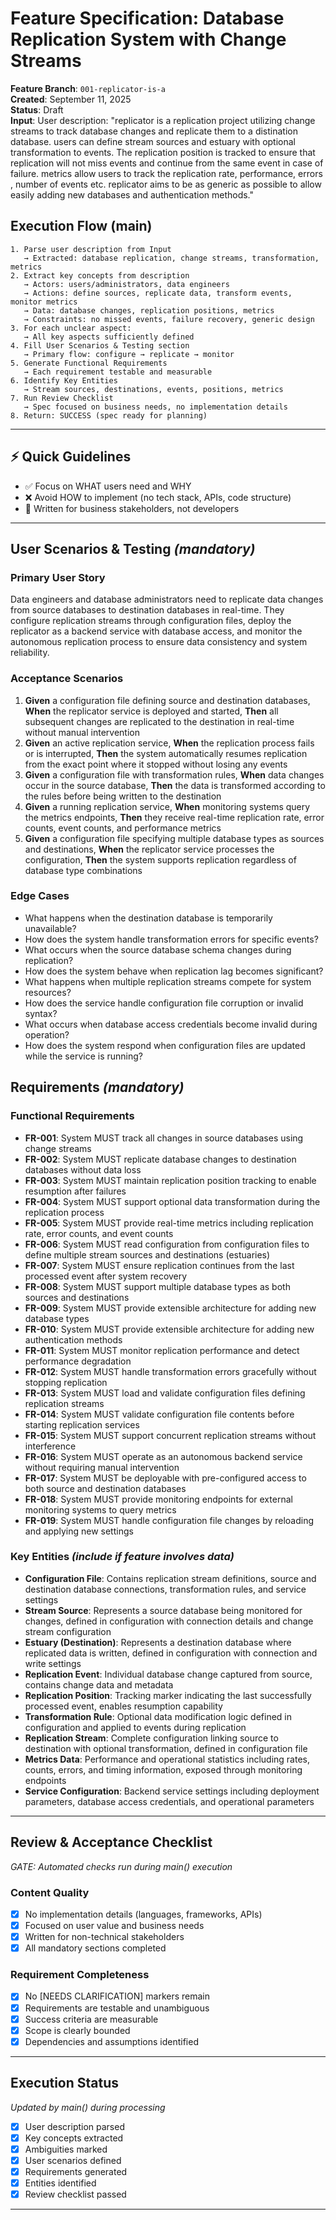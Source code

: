 # Feature Specification: Database Replication System with Change Streams

**Feature Branch**: `001-replicator-is-a`  
**Created**: September 11, 2025  
**Status**: Draft  
**Input**: User description: "replicator is a replication project utilizing change streams to track database changes and replicate them to a distination database. users can define stream sources and estuary with optional transformation to events. The replication position is tracked to ensure that replication will not miss events and continue from the same event in case of failure. metrics allow users to track the replication rate, performance, errors , number of events etc. replicator aims to be as generic as possible to allow easily adding new databases and authentication methods."

## Execution Flow (main)
```
1. Parse user description from Input
   → Extracted: database replication, change streams, transformation, metrics
2. Extract key concepts from description
   → Actors: users/administrators, data engineers
   → Actions: define sources, replicate data, transform events, monitor metrics
   → Data: database changes, replication positions, metrics
   → Constraints: no missed events, failure recovery, generic design
3. For each unclear aspect:
   → All key aspects sufficiently defined
4. Fill User Scenarios & Testing section
   → Primary flow: configure → replicate → monitor
5. Generate Functional Requirements
   → Each requirement testable and measurable
6. Identify Key Entities
   → Stream sources, destinations, events, positions, metrics
7. Run Review Checklist
   → Spec focused on business needs, no implementation details
8. Return: SUCCESS (spec ready for planning)
```

---

## ⚡ Quick Guidelines
- ✅ Focus on WHAT users need and WHY
- ❌ Avoid HOW to implement (no tech stack, APIs, code structure)
- 👥 Written for business stakeholders, not developers

---

## User Scenarios & Testing *(mandatory)*

### Primary User Story
Data engineers and database administrators need to replicate data changes from source databases to destination databases in real-time. They configure replication streams through configuration files, deploy the replicator as a backend service with database access, and monitor the autonomous replication process to ensure data consistency and system reliability.

### Acceptance Scenarios
1. **Given** a configuration file defining source and destination databases, **When** the replicator service is deployed and started, **Then** all subsequent changes are replicated to the destination in real-time without manual intervention
2. **Given** an active replication service, **When** the replication process fails or is interrupted, **Then** the system automatically resumes replication from the exact point where it stopped without losing any events
3. **Given** a configuration file with transformation rules, **When** data changes occur in the source database, **Then** the data is transformed according to the rules before being written to the destination
4. **Given** a running replication service, **When** monitoring systems query the metrics endpoints, **Then** they receive real-time replication rate, error counts, event counts, and performance metrics
5. **Given** a configuration file specifying multiple database types as sources and destinations, **When** the replicator service processes the configuration, **Then** the system supports replication regardless of database type combinations

### Edge Cases
- What happens when the destination database is temporarily unavailable?
- How does the system handle transformation errors for specific events?
- What occurs when the source database schema changes during replication?
- How does the system behave when replication lag becomes significant?
- What happens when multiple replication streams compete for system resources?
- How does the service handle configuration file corruption or invalid syntax?
- What occurs when database access credentials become invalid during operation?
- How does the system respond when configuration files are updated while the service is running?

## Requirements *(mandatory)*

### Functional Requirements
- **FR-001**: System MUST track all changes in source databases using change streams
- **FR-002**: System MUST replicate database changes to destination databases without data loss
- **FR-003**: System MUST maintain replication position tracking to enable resumption after failures
- **FR-004**: System MUST support optional data transformation during the replication process
- **FR-005**: System MUST provide real-time metrics including replication rate, error counts, and event counts
- **FR-006**: System MUST read configuration from configuration files to define multiple stream sources and destinations (estuaries)
- **FR-007**: System MUST ensure replication continues from the last processed event after system recovery
- **FR-008**: System MUST support multiple database types as both sources and destinations
- **FR-009**: System MUST provide extensible architecture for adding new database types
- **FR-010**: System MUST provide extensible architecture for adding new authentication methods
- **FR-011**: System MUST monitor replication performance and detect performance degradation
- **FR-012**: System MUST handle transformation errors gracefully without stopping replication
- **FR-013**: System MUST load and validate configuration files defining replication streams
- **FR-014**: System MUST validate configuration file contents before starting replication services
- **FR-015**: System MUST support concurrent replication streams without interference
- **FR-016**: System MUST operate as an autonomous backend service without requiring manual intervention
- **FR-017**: System MUST be deployable with pre-configured access to both source and destination databases
- **FR-018**: System MUST provide monitoring endpoints for external monitoring systems to query metrics
- **FR-019**: System MUST handle configuration file changes by reloading and applying new settings

### Key Entities *(include if feature involves data)*
- **Configuration File**: Contains replication stream definitions, source and destination database connections, transformation rules, and service settings
- **Stream Source**: Represents a source database being monitored for changes, defined in configuration with connection details and change stream configuration
- **Estuary (Destination)**: Represents a destination database where replicated data is written, defined in configuration with connection and write settings
- **Replication Event**: Individual database change captured from source, contains change data and metadata
- **Replication Position**: Tracking marker indicating the last successfully processed event, enables resumption capability
- **Transformation Rule**: Optional data modification logic defined in configuration and applied to events during replication
- **Replication Stream**: Complete configuration linking source to destination with optional transformation, defined in configuration file
- **Metrics Data**: Performance and operational statistics including rates, counts, errors, and timing information, exposed through monitoring endpoints
- **Service Configuration**: Backend service settings including deployment parameters, database access credentials, and operational parameters

---

## Review & Acceptance Checklist
*GATE: Automated checks run during main() execution*

### Content Quality
- [x] No implementation details (languages, frameworks, APIs)
- [x] Focused on user value and business needs
- [x] Written for non-technical stakeholders
- [x] All mandatory sections completed

### Requirement Completeness
- [x] No [NEEDS CLARIFICATION] markers remain
- [x] Requirements are testable and unambiguous  
- [x] Success criteria are measurable
- [x] Scope is clearly bounded
- [x] Dependencies and assumptions identified

---

## Execution Status
*Updated by main() during processing*

- [x] User description parsed
- [x] Key concepts extracted
- [x] Ambiguities marked
- [x] User scenarios defined
- [x] Requirements generated
- [x] Entities identified
- [x] Review checklist passed

---
